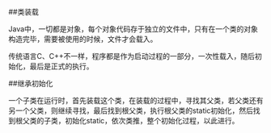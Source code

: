 ##类装载

Java中，一切都是对象，每个对象代码存于独立的文件中，只有在一个类的对象构造完毕，需要被使用的时候，文件才会载入。

传统语言C、C++不一样，程序都是作为启动过程的一部分，一次性载入，随后初始化，最后是正式的执行。

##继承初始化

一个子类在运行时，首先装载这个类，在装载的过程中，寻找其父类，若父类还有另一个父类，则继续寻找，最后找到根父类，执行根父类的static初始化，然后找到根父类的子类，初始化static，依次类推，整个初始化过程，以此进行。